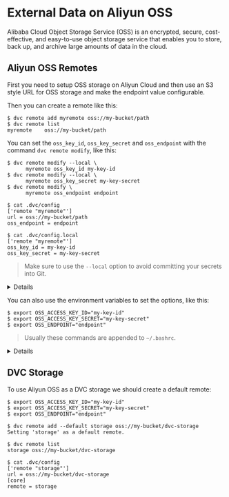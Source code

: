 # External Data on Aliyun OSS

Alibaba Cloud Object Storage Service (OSS) is an encrypted, secure,
cost-effective, and easy-to-use object storage service that enables you to
store, back up, and archive large amounts of data in the cloud.

## Aliyun OSS Remotes

First you need to setup OSS storage on Aliyun Cloud and then use an S3 style URL
for OSS storage and make the endpoint value configurable.

Then you can create a remote like this:

```dvc
$ dvc remote add myremote oss://my-bucket/path
$ dvc remote list
myremote	oss://my-bucket/path
```

You can set the `oss_key_id`, `oss_key_secret` and `oss_endpoint` with the
command `dvc remote modify`, like this:

```dvc
$ dvc remote modify --local \
      myremote oss_key_id my-key-id
$ dvc remote modify --local \
      myremote oss_key_secret my-key-secret
$ dvc remote modify \
      myremote oss_endpoint endpoint

$ cat .dvc/config
['remote "myremote"']
url = oss://my-bucket/path
oss_endpoint = endpoint

$ cat .dvc/config.local
['remote "myremote"']
oss_key_id = my-key-id
oss_key_secret = my-key-secret
```

> Make sure to use the `--local` option to avoid committing your secrets into
> Git.

<details>

### Details: Aliyun OSS available options

- `oss_key_id` - OSS key id to use to access a remote.

  ```dvc
  $ dvc remote modify --local \
        myremote oss_key_id my-key-id
  ```

- `oss_key_secret` - OSS secret key for authorizing access into a remote.

  ```dvc
  $ dvc remote modify --local \
        myremote oss_key_secret my-key-secret
  ```

- `oss_endpoint` - OSS endpoint values for accessing remote container.

  ```dvc
  $ dvc remote modify \
        myremote oss_endpoint endpoint
  ```

</details>

You can also use the environment variables to set the options, like this:

```dvc
$ export OSS_ACCESS_KEY_ID="my-key-id"
$ export OSS_ACCESS_KEY_SECRET="my-key-secret"
$ export OSS_ENDPOINT="endpoint"
```

> Usually these commands are appended to `~/.bashrc`.

<details>

### Test your OSS storage using docker

Start a container running an OSS emulator.

```dvc
$ git clone https://github.com/nanaya-tachibana/oss-emulator.git
$ docker image build -t oss:1.0 oss-emulator
$ docker run --detach -p 8880:8880 --name oss-emulator oss:1.0
```

Setup environment variables.

```dvc
$ export OSS_BUCKET='my-bucket'
$ export OSS_ENDPOINT='localhost:8880'
$ export OSS_ACCESS_KEY_ID='AccessKeyID'
$ export OSS_ACCESS_KEY_SECRET='AccessKeySecret'
```

> Uses default key id and key secret when they are not given, which gives read
> access to public read bucket and public bucket.

</details>

## DVC Storage

To use Aliyun OSS as a DVC storage we should create a default remote:

```dvc
$ export OSS_ACCESS_KEY_ID="my-key-id"
$ export OSS_ACCESS_KEY_SECRET="my-key-secret"
$ export OSS_ENDPOINT="endpoint"

$ dvc remote add --default storage oss://my-bucket/dvc-storage
Setting 'storage' as a default remote.

$ dvc remote list
storage	oss://my-bucket/dvc-storage

$ cat .dvc/config
['remote "storage"']
url = oss://my-bucket/dvc-storage
[core]
remote = storage
```
